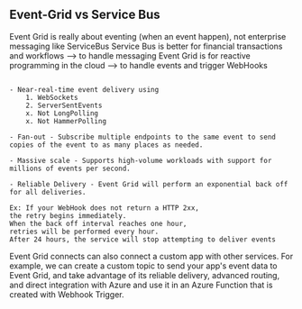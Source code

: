 ## Event-Grid vs Service Bus

Event Grid is really about eventing (when an event happen), not enterprise messaging like ServiceBus 
Service Bus is better for financial transactions and workflows --> to handle messaging
Event Grid is for reactive programming in the cloud --> to handle events and trigger WebHooks

```

- Near-real-time event delivery using 
    1. WebSockets
    2. ServerSentEvents
    x. Not LongPolling
    x. Not HammerPolling

- Fan-out - Subscribe multiple endpoints to the same event to send copies of the event to as many places as needed.

- Massive scale - Supports high-volume workloads with support for millions of events per second. 

- Reliable Delivery - Event Grid will perform an exponential back off for all deliveries. 

Ex: If your WebHook does not return a HTTP 2xx, 
the retry begins immediately. 
When the back off interval reaches one hour, 
retries will be performed every hour. 
After 24 hours, the service will stop attempting to deliver events

```


Event Grid connects can also connect a custom app with other services. 
For example, we can create a custom topic to send your app's event data to Event Grid, 
and take advantage of its reliable delivery, advanced routing, 
and direct integration with Azure and use it in an Azure Function that is created with Webhook Trigger.
